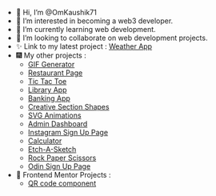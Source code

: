 - 👋 Hi, I’m @OmKaushik71
- 👀 I’m interested in becoming a web3 developer.
- 🌱 I’m currently learning web development.
- 💞️ I’m looking to collaborate on web development projects.
- ✨ Link to my latest project : [Weather App](https://omkaushik71.github.io/Weather-App/)  
- 🎆 My other projects :
  - [GIF Generator](https://omkaushik71.github.io/GIF-Generator/)
  - [Restaurant Page](https://omkaushik71.github.io/Restaurant-Page/) 
  -  [Tic Tac Toe](https://omkaushik71.github.io/Tic-Tac-Toe/)
  - [Library App](https://omkaushik71.github.io/Library-App/)
  -  [Banking App](https://omkaushik71.github.io/Banking-App/)
  -  [Creative Section Shapes](https://omkaushik71.github.io/Creative-Section-Shapes/)
  -  [SVG Animations](https://omkaushik71.github.io/Simple-SVG-Animations/)  
  -  [Admin Dashboard](https://omkaushik71.github.io/Admin-Dashboard/)
  -  [Instagram Sign Up Page](https://omkaushik71.github.io/Sign-Up-Page/)
  -  [Calculator](https://omkaushik71.github.io/Calculator-Neumorphic/)
  -  [Etch-A-Sketch](https://omkaushik71.github.io/Etch-a-Sketch/) 
  -  [Rock Paper Scissors](https://omkaushik71.github.io/Rock-Paper-Scissors/) 
  -  [Odin Sign Up Page](https://omkaushik71.github.io/Odin-Sign-Up-Page/)
- 🧩 Frontend Mentor Projects : 
  - [QR code component](https://omkaushik71.github.io/QR-Component/)
<!---
OmKaushik71/OmKaushik71 is a ✨ special ✨ repository because its `README.md` (this file) appears on your GitHub profile.
You can click the Preview link to take a look at your changes.
--->

